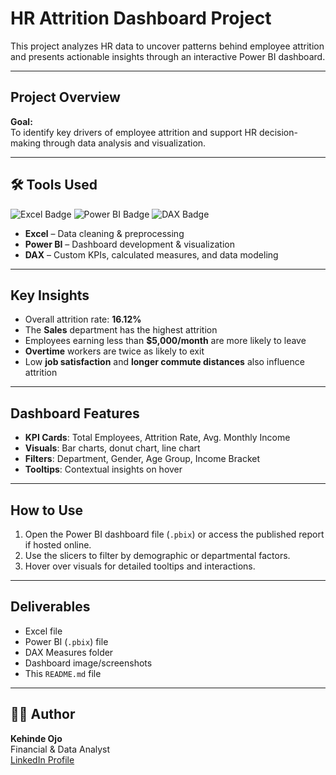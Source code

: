 # HR Attrition Dashboard Project

This project analyzes HR data to uncover patterns behind employee attrition and presents actionable insights through an interactive Power BI dashboard.

---

## Project Overview

**Goal:**  
To identify key drivers of employee attrition and support HR decision-making through data analysis and visualization.

---

## 🛠️ Tools Used

![Excel Badge](https://img.shields.io/badge/Microsoft%20Excel-217346?style=for-the-badge&logo=microsoft-excel&logoColor=white)
![Power BI Badge](https://img.shields.io/badge/Power%20BI-F2C811?style=for-the-badge&logo=microsoft-power-bi&logoColor=black)
![DAX Badge](https://img.shields.io/badge/DAX-0078D7?style=for-the-badge&logo=azure-data-explorer&logoColor=white)

- **Excel** – Data cleaning & preprocessing  
- **Power BI** – Dashboard development & visualization  
- **DAX** – Custom KPIs, calculated measures, and data modeling

---

## Key Insights

- Overall attrition rate: **16.12%**  
- The **Sales** department has the highest attrition  
- Employees earning less than **$5,000/month** are more likely to leave  
- **Overtime** workers are twice as likely to exit  
- Low **job satisfaction** and **longer commute distances** also influence attrition  

---

## Dashboard Features

- **KPI Cards**: Total Employees, Attrition Rate, Avg. Monthly Income  
- **Visuals**: Bar charts, donut chart, line chart  
- **Filters**: Department, Gender, Age Group, Income Bracket  
- **Tooltips**: Contextual insights on hover  

---

## How to Use

1. Open the Power BI dashboard file (`.pbix`) or access the published report if hosted online.  
2. Use the slicers to filter by demographic or departmental factors.  
3. Hover over visuals for detailed tooltips and interactions.

---

## Deliverables

- Excel file  
- Power BI (`.pbix`) file  
- DAX Measures folder  
- Dashboard image/screenshots  
- This `README.md` file

---

## 👨‍💼 Author

**Kehinde Ojo**  
Financial & Data Analyst  
[LinkedIn Profile](https://www.linkedin.com/in/kehindeojo-analyst)
